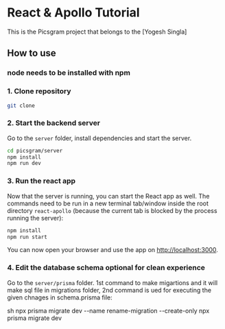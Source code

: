 # React & Apollo Tutorial

This is the Picsgram project that belongs to the [Yogesh Singla]

## How to use
 ### node needs to be installed with npm 

### 1. Clone repository

```sh
git clone 
```


### 2. Start the backend server

Go to the `server` folder, install dependencies and start the server. 

```sh
cd picsgram/server
npm install
npm run dev
```




### 3. Run the react app

Now that the server is running, you can start the React app as well. The commands need to be run in a new terminal tab/window inside the root directory `react-apollo` (because the current tab is blocked by the process running the server):

```sh
npm install
npm run start
```

You can now open your browser and use the app on [http://localhost:3000](http://localhost:3000).

### 4. Edit the database schema optional for clean experience

Go to the `server/prisma` folder. 1st command to make migartions and it will make sql file in migrations folder, 2nd command is ued for executing the given chnages in schema.prisma file:

sh
npx prisma migrate dev --name rename-migration --create-only
npx prisma migrate dev 